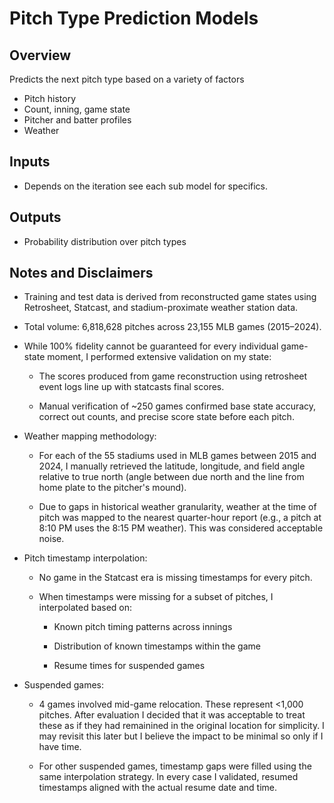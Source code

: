 # Pitch Type Prediction Models

## Overview

Predicts the next pitch type based on a variety of factors

- Pitch history
- Count, inning, game state
- Pitcher and batter profiles
- Weather

## Inputs

- Depends on the iteration see each sub model for specifics.

## Outputs

- Probability distribution over pitch types

## Notes and Disclaimers

- Training and test data is derived from reconstructed game states using Retrosheet, Statcast, and stadium-proximate weather station data.
  
- Total volume: 6,818,628 pitches across 23,155 MLB games (2015–2024).
  
- While 100% fidelity cannot be guaranteed for every individual game-state moment, I performed extensive validation on my state:
  
  - The scores produced from game reconstruction using retrosheet event logs line up with statcasts final scores.

  - Manual verification of ~250 games confirmed base state accuracy, correct out counts, and precise score state before each pitch.
  
- Weather mapping methodology:

  - For each of the 55 stadiums used in MLB games between 2015 and 2024, I manually retrieved the latitude, longitude, and field angle relative to true north (angle between due north and the line from home plate to the pitcher's mound).

  - Due to gaps in historical weather granularity, weather at the time of pitch was mapped to the nearest quarter-hour report (e.g., a pitch at 8:10 PM uses the 8:15 PM weather). This was considered acceptable noise.

- Pitch timestamp interpolation:

  - No game in the Statcast era is missing timestamps for every pitch.

  - When timestamps were missing for a subset of pitches, I interpolated based on:

    - Known pitch timing patterns across innings

    - Distribution of known timestamps within the game

    - Resume times for suspended games

- Suspended games:

  - 4 games involved mid-game relocation. These represent <1,000 pitches. After evaluation I decided that it was acceptable to treat these as if they had remainined in the original location for simplicity. I may revisit this later but I believe the impact to be minimal so only if I have time.

  - For other suspended games, timestamp gaps were filled using the same interpolation strategy. In every case I validated, resumed timestamps aligned with the actual resume date and time.
